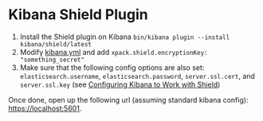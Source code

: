 # Kibana Shield Plugin

1. Install the Shield plugin on Kibana `bin/kibana plugin --install kibana/shield/latest`
1. Modify [kibana.yml](https://github.com/elastic/kibana/blob/master/config/kibana.yml) and add `xpack.shield.encryptionKey: "something_secret"`
1. Make sure that the following config options are also set: `elasticsearch.username`, `elasticsearch.password`, `server.ssl.cert`, and `server.ssl.key` (see [Configuring Kibana to Work with Shield](https://www.elastic.co/guide/en/kibana/current/production.html#configuring-kibana-shield))

Once done, open up the following url (assuming standard kibana config): [https://localhost:5601](https://localhost:5601).
